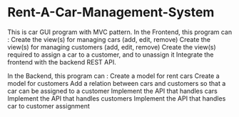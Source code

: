 # Rent-A-Car-Management-System
This is car GUI program with MVC pattern. In the Frontend, this program can :
Create the view(s) for managing cars (add, edit, remove)
Create the view(s) for managing customers (add, edit, remove)
Create the view(s) required to assign a car to a customer, and to unassign it
Integrate the frontend with the backend REST API.

In the Backend, this program can :
Create a model for rent cars
Create a model for customers
Add a relation between cars and customers so that a car can be assigned to a customer
Implement the API that handles cars
Implement the API that handles customers
Implement the API that handles car to customer assignment
